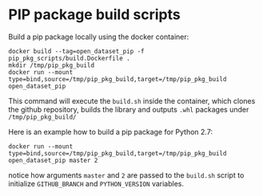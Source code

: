 # PIP package build scripts

Build a pip package locally using the docker container:

```
docker build --tag=open_dataset_pip -f pip_pkg_scripts/build.Dockerfile .
mkdir /tmp/pip_pkg_build
docker run --mount type=bind,source=/tmp/pip_pkg_build,target=/tmp/pip_pkg_build open_dataset_pip
```
This command will execute the `build.sh` inside the container, which clones the
github repository, builds the library and outputs `.whl` packages under
`/tmp/pip_pkg_build/`

Here is an example how to build a pip package for Python 2.7:

```
docker run --mount type=bind,source=/tmp/pip_pkg_build,target=/tmp/pip_pkg_build open_dataset_pip master 2
```

notice how arguments `master` and `2` are passed to the `build.sh` script to
initialize `GITHUB_BRANCH` and `PYTHON_VERSION` variables.
